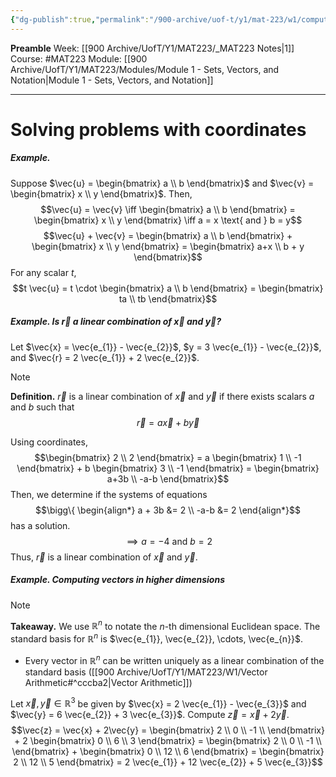 ```yaml
---
{"dg-publish":true,"permalink":"/900-archive/uof-t/y1/mat-223/w1/compute-linear-combinations-of-vectors/","created":"2024-01-10T21:48:11.047-08:00","updated":"2024-01-28T11:58:49.298-08:00"}
---
```


**Preamble**
Week: [[900 Archive/UofT/Y1/MAT223/_MAT223 Notes\|1]]
Course: #MAT223
Module: [[900 Archive/UofT/Y1/MAT223/Modules/Module 1 - Sets, Vectors, and Notation\|Module 1 - Sets, Vectors, and Notation]]

---
# Solving problems with coordinates

##### Example. 
Suppose $\vec{u} = \begin{bmatrix} a \\ b \end{bmatrix}$ and $\vec{v} = \begin{bmatrix} x \\ y \end{bmatrix}$.
Then,
$$\vec{u} = \vec{v} 
\iff \begin{bmatrix} a \\ b \end{bmatrix} = \begin{bmatrix} x \\ y \end{bmatrix}
\iff a = x \text{ and } b = y$$
$$\vec{u} + \vec{v} = \begin{bmatrix} a \\ b \end{bmatrix} + \begin{bmatrix} x \\ y \end{bmatrix}
= \begin{bmatrix} a+x \\ b + y \end{bmatrix}$$
For any scalar $t$, $$t \vec{u} = t \cdot \begin{bmatrix} a \\ b \end{bmatrix} = \begin{bmatrix} ta \\ tb \end{bmatrix}$$
##### Example. Is $\vec{r}$ a linear combination of $\vec{x}$ and $\vec{y}$?
Let $\vec{x} = \vec{e_{1}} - \vec{e_{2}}$, $y = 3 \vec{e_{1}} - \vec{e_{2}}$, and $\vec{r} = 2 \vec{e_{1}} + 2 \vec{e_{2}}$.

> [!note]
> **Definition.** $\vec{r}$ is a linear combination of $\vec{x}$ and $\vec{y}$ if there exists scalars $a$ and $b$ such that
> $$\vec{r} = a \vec{x} + b \vec{y}$$

Using coordinates,
$$\begin{bmatrix} 2 \\ 2 \end{bmatrix} 
= a \begin{bmatrix} 1 \\ -1 \end{bmatrix} + b \begin{bmatrix} 3 \\ -1 \end{bmatrix}
= \begin{bmatrix} a+3b \\ -a-b \end{bmatrix}$$
Then, we determine if the systems of equations
$$\bigg\{
\begin{align*}
a + 3b &= 2 \\
-a-b &= 2
\end{align*}$$
has a solution.
$$\implies a = -4 \text{ and } b = 2$$
Thus, $\vec{r}$ is a linear combination of $\vec{x}$ and $\vec{y}$.

##### Example. Computing vectors in higher dimensions

> [!note]
> **Takeaway.** We use $\mathbb{R}^{n}$ to notate the $n$-th dimensional Euclidean space. The standard basis for $\mathbb{R}^{n}$ is $\vec{e_{1}}, \vec{e_{2}}, \cdots, \vec{e_{n}}$.
> - Every vector in $\mathbb{R}^n$ can be written uniquely as a linear combination of the standard basis ([[900 Archive/UofT/Y1/MAT223/W1/Vector Arithmetic#^cccba2\|Vector Arithmetic]])

Let $\vec{x}, \vec{y} \in \mathbb{R}^{3}$ be given by $\vec{x} = 2 \vec{e_{1}} - \vec{e_{3}}$ and $\vec{y} = 6 \vec{e_{2}} + 3 \vec{e_{3}}$. Compute $\vec{z} = \vec{x} + 2 \vec{y}$.
$$\vec{z} = \vec{x} + 2\vec{y} = 
\begin{bmatrix} 2 \\ 0 \\ -1 \\  \end{bmatrix} + 2 \begin{bmatrix} 0 \\ 6 \\ 3 \end{bmatrix}
= \begin{bmatrix} 2 \\ 0 \\ -1 \\  \end{bmatrix} + \begin{bmatrix} 0 \\ 12 \\ 6 \end{bmatrix}
= \begin{bmatrix} 2 \\ 12 \\ 5 \end{bmatrix}
= 2 \vec{e_{1}} + 12 \vec{e_{2}} + 5 \vec{e_{3}}$$




